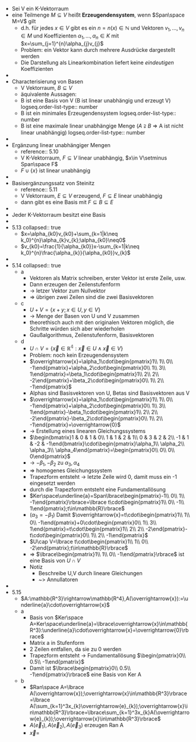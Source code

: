 - Sei V ein K-Vektorraum
- eine Teilmenge $M\subseteq V$ heißt **Erzeugendensystem**, wenn $Span\space M=V$ gilt
	- d.h. für jedes $x\in V$ gibt es ein $n=n(x)\in\mathbb{N}$ und Vektoren $v_1,...,v_{n}\in M$ und Koeffizienten $\alpha_1,...,\alpha_{n}\in K$ mit $x=\sum_{j=1}^{n}\alpha_{j}v_{j}$
	- Problem: ein Vektor kann durch mehrere Ausdrücke dargestellt werden
	- Die Darstellung als Linearkombination liefert keine *eindeutigen* Koeffizienten
-
- Characterisierung von Basen
	- V Vektorraum, $B\subseteq V$
	- äquivalente Aussagen:
	- B ist eine Basis von V (B ist linear unabhängig und erzeugt V)
	  logseq.order-list-type:: number
	- B ist ein minimales Erzeugendensystem
	  logseq.order-list-type:: number
	- B ist eine maximale linear unabhängige Menge ($A\supsetneqq B$ => A ist nicht linear unabhängig)
	  logseq.order-list-type:: number
-
- Ergänzung linear unabhängiger Mengen
	- reference:: 5.10
	- V K-Vektorraum, $F\subseteq V$ linear unabhängig, $x\in V\setminus Span\space F$
	- $F\cup\lbrace x\rbrace$ ist linear unabhängig
-
- Basisergänzungssatz von Steinitz
	- reference:: 5.11
	- V Vektorraum, $E\subseteq V$ erzeugend, $F\subseteq E$ linear unabhängig
	- dann gibt es eine Basis mit $F\subseteq B\subseteq E$
-
- Jeder K-Vektorraum besitzt eine Basis
-
- 5.13
  collapsed:: true
	- $x=\alpha_{k0}v_{k0}+\sum_{k=1|k\neq k_0}^{n}\alpha_{k}v_{k};\alpha_{k0}\neq0$
	- $v_{k0}=\frac{1}{\alpha_{k0}}x-\sum_{k=1|k\neq k_0}^{n}\frac{\alpha_{k}}{\alpha_{k0}}v_{k}$
-
- 5.14
  collapsed:: true
	- a
		- Vektoren als Matrix schreiben, erster Vektor ist erste Zeile, usw.
		- Dann erzeugen der Zeilenstufenform
		- -> letzer Vektor zum Nullvektor
		- => übrigen zwei Zeilen sind die zwei Basisvektoren
	- c
		- $U+V=\lbrace x+y;x\in U,y\in V\rbrace$
		- -> Menge der Basen von U und V zusammen
		- theorethisch auch mit den originalen Vektoren möglich, die Schritte würden sich aber wiederholen
		- Gaußalgorithmus, Zeilenstufenform, Basisvektoren
	- d
		- $U\cap V=\lbrace\overrightarrow{x}\in\mathbb{R^4}:\overrightarrow{x}\in U\land\overrightarrow{x}\in V\rbrace$
		- Problem: noch kein Erzeugendensystem
		- $\overrightarrow{x}=\alpha_1\cdot\begin{pmatrix}1\\ 1\\ 0\\ -1\end{pmatrix}+\alpha_2\cdot\begin{pmatrix}0\\ 1\\ 3\\ 1\end{pmatrix}=\beta_1\cdot\begin{pmatrix}1\\ 2\\ 2\\ -2\end{pmatrix}+\beta_2\cdot\begin{pmatrix}0\\ 1\\ 2\\ -1\end{pmatrix}$
		- Alphas sind Basisvektoren von U, Betas sind Basisvektoren aus V
		- $\overrightarrow{x}=\alpha_1\cdot\begin{pmatrix}1\\ 1\\ 0\\ -1\end{pmatrix}+\alpha_2\cdot\begin{pmatrix}0\\ 1\\ 3\\ 1\end{pmatrix}-\beta_1\cdot\begin{pmatrix}1\\ 2\\ 2\\ -2\end{pmatrix}-\beta_2\cdot\begin{pmatrix}0\\ 1\\ 2\\ -1\end{pmatrix}=\overrightarrow{0}$
		- -> Erstellung eines linearen Gleichungssystems
		- $\begin{bmatrix}1 & 0 & 1 & 0\\ 1 & 1 & 2 & 1\\ 0 & 3 & 2 & 2\\ -1 & 1 & -2 & -1\end{bmatrix}\cdot\begin{pmatrix}\alpha_1\\ \alpha_2\\ \alpha_3\\ \alpha_4\end{pmatrix}=\begin{pmatrix}0\\ 0\\ 0\\ 0\end{pmatrix}$
		- -> $-\beta_1,-\beta_2$ zu $\alpha_3,\alpha_4$
		- => homogenes Gleichungssystem
		- Trapezform entsteht -> letzte Zeile wird 0, damit muss ein -1 eingesetzt werden
		- durch die Trapezform entsteht eine Fundamentallösung
		- $Ker\space\underline{a}=Span\lbrace\begin{pmatrix}-1\\ 0\\ 1\\ -1\end{pmatrix}\rbrace=\lbrace t\cdot\begin{pmatrix}1\\ 0\\ -1\\ 1\end{pmatrix};t\in\mathbb{R}\rbrace$
		- ($\alpha_3=-\beta_1$) Damit $\overrightarrow{x}=t\cdot\begin{pmatrix}1\\ 1\\ 0\\ -1\end{pmatrix}+0\cdot\begin{pmatrix}0\\ 1\\ 3\\ 1\end{pmatrix}=t\cdot\begin{pmatrix}1\\ 2\\ 2\\ -2\end{pmatrix}-t\cdot\begin{pmatrix}0\\ 1\\ 2\\ -1\end{pmatrix}$
		- $U\cap V=\lbrace t\cdot\begin{pmatrix}1\\ 1\\ 0\\ -2\end{pmatrix};t\in\mathbb{R}\rbrace$
		- => $\lbrace\begin{pmatrix}1\\ 1\\ 0\\ -1\end{pmatrix}\rbrace$ ist eine Basis von $U\cap V$
		- Notiz
			- Beschreibe U,V durch lineare Gleichungen
			- ~> Annullatoren
-
- 5.15
	- $A:\mathbb{R^3}\rightarrow\mathbb{R^4},A(\overrightarrow{x}):=\underline{a}\cdot\overrightarrow{x}$
	- a
		- Basis von $Ker\space A=Ker\space\underline{a}=\lbrace\overrightarrow{x}\in\mathbb{R^3}:\underline{a}\cdot\overrightarrow{x}=\overrightarrow{0}\rbrace$
		- Matrix a in Stufenform
		- 2 Zeilen entfallen, da sie zu 0 werden
		- Trapezform entsteht -> Fundamentallösung $\begin{pmatrix}0\\ 0.5\\ -1\end{pmatrix}$
		- Damit ist $\lbrace\begin{pmatrix}0\\ 0.5\\ -1\end{pmatrix}\rbrace$ eine Basis von Ker A
	- b
		- $Ran\space A=\lbrace A(\overrightarrow{x});\overrightarrow{x}\in\mathbb{R^3}\rbrace=\lbrace A(\sum_{k=1}^3x_{k}\overrightarrow{e}_{k});\overrightarrow{x}\in\mathbb{R^3}\rbrace=\lbrace\sum_{k=1}^3x_{k}A(\overrightarrow{e}_{k});\overrightarrow{x}\in\mathbb{R^3}\rbrace$
		- $A(\overrightarrow{e}_1),A(\overrightarrow{e}_2),A(\overrightarrow{e}_3)$ erzeugen Ran A
		- $\overrightarrow{x}=$